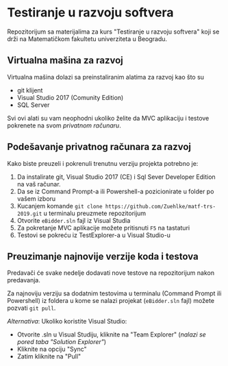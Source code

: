 # Testiranje u razvoju softvera
Repozitorijum sa materijalima za kurs "Testiranje u razvoju softvera" koji se drži na Matematičkom fakultetu univerziteta u Beogradu.

## Virtualna mašina za razvoj

Virtualna mašina dolazi sa preinstaliranim alatima za razvoj kao što su 
- git klijent
- Visual Studio 2017 (Comunity Edition)
- SQL Server


Svi ovi alati su vam neophodni ukoliko želite da MVC aplikaciju i testove pokrenete na svom *privatnom računaru*.


## Podešavanje privatnog računara za razvoj
Kako biste preuzeli i pokrenuli trenutnu verziju projekta potrebno je:
1. Da instalirate git, Visual Studio 2017 (CE) i Sql Sever Developer Edition na vaš računar.
2. Da se iz Command Prompt-a ili Powershell-a pozicionirate u folder po vašem izboru
3. Kucanjem komande `git clone https://github.com/Zuehlke/matf-trs-2019.git` u terminalu preuzmete repozitorijum
4. Otvorite `eBidder.sln` fajl iz Visual Studia
5. Za pokretanje MVC aplikacije možete pritisnuti `F5` na tastaturi
6. Testovi se pokreću iz TestExplorer-a u Visual Studio-u


## Preuzimanje najnovije verzije koda i testova
Predavači će svake nedelje dodavati nove testove na repozitorijum nakon predavanja.

Za najnoviju verziju sa dodatnim testovima u terminalu (Command Prompt ili Powershell) iz foldera u kome se nalazi projekat (`eBidder.sln` fajl) možete pozvati `git pull`.

*Alternativa*: Ukoliko koristite Visual Studio:
- Otvorite .sln u Visual Studiju, kliknite na "Team Explorer" (*nalazi se pored taba "Solution Explorer"*)
- Kliknite na opciju "Sync"
- Zatim kliknite na "Pull"



